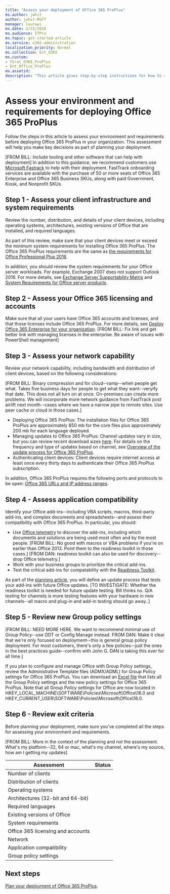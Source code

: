 ```yaml
---
title: "Assess your deployment of Office 365 ProPlus"
ms.author: jwhit
author: jwhit-MSFT
manager: laurawi
ms.date: 2/15/2018
ms.audience: ITPro
ms.topic: get-started-article
ms.service: o365-administration
localization_priority: Normal
ms.collection: Ent_O365
ms.custom:
- Strat_O365_ProPlus
- Ent_Office_ProPlus
ms.assetid:
description: "This article gives step-by-step instructions for how to assess your enivorment and requirements before deploying Office 365 ProPlus. The article is intended for administrators in enterprise environments working with hundreds or thousands of computers."
---
```


# Assess your environment and requirements for deploying Office 365 ProPlus

Follow the steps in this article to assess your environment and requirements before deploying Office 365 ProPlus in your organization. This assessment will help you make key decisions as part of planning your deployment.

[FROM BILL: Include tooling and other software that can help with deployment]
In addition to this guidance, we recommend customers use [Microsoft Fastrack](https://fasttrack.microsoft.com/office) to help with their deployment. FastTrack onboarding services are available with the purchase of 50 or more seats of Office 365 Enterprise and Office 365 Business SKUs, along with paid Government, Kiosk, and Nonprofit SKUs.

## Step 1 - Assess your client infrastructure and system requirements

Review the number, distribution, and details of your client devices, including operating systems, architectures, existing versions of Office that are installed, and required languages.

As part of this review, make sure that your client devices meet or exceed the minimum system requirements for installing Office 365 ProPlus. The Office 365 ProPlus requirements are the same as [the requirements for Office Professional Plus 2016](https://products.office.com/en-us/office-system-requirements#Office2016-suites-section).

In addition, you should review the system requirements for your Office server workloads. For example, Exchange 2007 does not support Outlook 2016. For more details, see [Exchange Server Supportability Matrix](https://technet.microsoft.com/library/ff728623(v=exchg.150).aspx) and [System Requirements for Office server products](https://products.office.com/en-US/office-system-requirements).

## Step 2 - Assess your Office 365 licensing and accounts

Make sure that all your users have Office 365 accounts and licenses, and that those licenses include Office 365 ProPlus. For more details, see [Deploy Office 365 Enterprise for your organization](https://support.office.com/en-us/article/Deploy-Office-365-Enterprise-for-your-organization-ee73dafb-be54-492e-bcfd-0fbfb5f65e94?ui=en-US&rs=en-US&ad=US). [FROM BILL: Fix link and get better link with managing licenses in the enterprise. Be aware of issues with PowerShell management]

## Step 3 - Assess your network capability

Review your network capability, including bandwidth and distribution of client devices, based on the following considerations:

[FROM BILL: Binary compression and for cloud--ramp--when people get what. Takes five business days for people to get what they want--veryify that date. This does not all turn on at once. On-premises can create more problems. We will incorporate more network guidance from FastTrack post airlift next month--cases where we have a narrow pipe to remote sites. Use peer cache or cloud in those cases.]


- Deploying Office 365 ProPlus: The installation files for Office 365 ProPlus are approximately 850 mb for the core files plus approximately 200 mb for each language deployed. 
- Managing updates to Office 365 ProPlus: Channel updates vary in size, but you can review recent download sizes [here](https://support.office.com/en-us/article/Download-sizes-approximate-for-channel-updates-to-Office-365-ProPlus-190f41e4-064d-486b-9c95-db08f973687c). For details on the frequency and type of updates based on channel, see [Overview of the update process for Office 365 ProPlus](overview-of-the-update-process-for-office-365-proplus.md). 
- Authenticating client devices: Client devices require internet access at least once every thirty days to authenticate their Office 365 ProPlus subscription. 

In addition, Office 365 ProPlus requires the following ports and protocols to be open: [Office 365 URLs and IP address ranges](https://support.office.com/en-us/article/Office-365-URLs-and-IP-address-ranges-8548a211-3fe7-47cb-abb1-355ea5aa88a2?ui=en-US&rs=en-US&ad=US).

## Step 4 - Assess application compatibility

Identify your Office add-ins--including VBA scripts, macros, third-party add-ins, and complex documents and spreadsheets--and assess their compatibility with Office 365 ProPlus. In particular, you should:

- Use [Office telemetry](https://technet.microsoft.com/EN-US/library/ff394407(v=office.16).aspx) to discover the add-ins, including which documents and solutions are being used most often and by the most people. [FROM BILL: No good with macros or VBA problems if you're on earlier than Office 2013. Point them to the readiness toolkit in those cases.] [FROM DAN: readiness toolkit can also be used for discovery-- drop Office telemetry.]
- Work with your business groups to prioritize the critical add-ins.
- Test the critical add-ins for compatability with the [Readiness Toolkit](use-the-readiness-toolkit-to-assess-application-compatibility-for-office-365-pro.md). 
 
As part of the [planning article](plan-deploy-office-365-proplus-with-Configuration-Manager.md), you will define an update process that tests your add-ins with future Office updates. [TO INVESTIGATE: Whether the readiness toolkit is needed for future update testing. Bill thinks no. Q/A testing for channels is more testing features with your hardware in new channels--all macro and plug-in and add-in testing should go away..] 

## Step 5 - Review new Group policy settings

[FROM BILL: NEED MORE HERE. We want to recommend minimal use of Group Policy--use ODT or Config Manage instead. FROM DAN: Make it clear that we're only focused on deployment--this is general group policy deployment. For most customers, there's only a few policies--just the ones in the best practices guide--confirm with John G. DAN is taking this over for all time.]

If you plan to configure and manage Office with Group Policy settings, review the Administrative Template files (ADMX/ADML) for Group Policy settings for Office 365 ProPlus. You can download an [Excel file](https://www.microsoft.com/en-us/download/details.aspx?id=49030) that lists all the Group Policy settings and the new policy settings for Office 365 ProPlus. Note that all Group Policy settings for Office are now located in HKEY_LOCAL_MACHINE\SOFTWARE\Policies\Microsoft\Office\16.0 and HKEY_CURRENT_USER\SOFTWARE\Policies\Microsoft\Office\16.0.

## Step 6 - Review exit criteria 

Before planning your deployment, make sure you've completed all the steps for assessing your environment and requirements.

[FROM BILL: More in the context of the planning and not the assessment. What's my platform--32, 64 or mac, what's my channel, where's my source, how am I getting my updates]

|Assessment         |Status            |
|-------------------|------------------|
|Number of clients                                ||
|Distribution of clients                          ||
|Operating systems                                ||
|Architectures (32-bit and 64-bit)                ||
|Required languages                               ||
|Existing versions of Office                      ||
|System requirements                              ||
|Office 365 licensing and accounts                ||
|Network                                          ||
|Application compatibility                        ||
|Group policy settings                            ||

## Next steps

[Plan your deployment of Office 365 ProPlus](plan-office-365-proplus.md).


